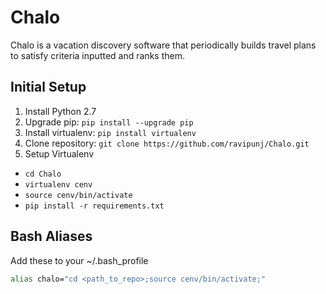 # Chalo
Chalo is a vacation discovery software that periodically builds travel plans to satisfy criteria inputted and ranks them.


## Initial Setup
1. Install Python 2.7
2. Upgrade pip: ```pip install --upgrade pip```
3. Install virtualenv: ```pip install virtualenv```
4. Clone repository: ```git clone https://github.com/ravipunj/Chalo.git```
5. Setup Virtualenv
  * ```cd Chalo```
  * ```virtualenv cenv```
  * ```source cenv/bin/activate```
  * ```pip install -r requirements.txt```

## Bash Aliases

Add these to your ~/.bash_profile

```bash
alias chalo="cd <path_to_repo>;source cenv/bin/activate;"
```